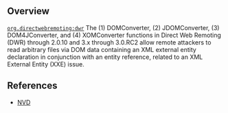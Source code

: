 ## Overview
[`org.directwebremoting:dwr`](http://search.maven.org/#search%7Cga%7C1%7Ca%3A%22dwr%22)
The (1) DOMConverter, (2) JDOMConverter, (3) DOM4JConverter, and (4) XOMConverter functions in Direct Web Remoting (DWR) through 2.0.10 and 3.x through 3.0.RC2 allow remote attackers to read arbitrary files via DOM data containing an XML external entity declaration in conjunction with an entity reference, related to an XML External Entity (XXE) issue.

## References
- [NVD](https://web.nvd.nist.gov/view/vuln/detail?vulnId=CVE-2014-5325)